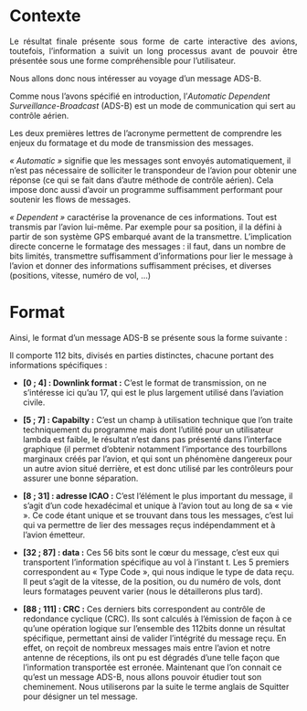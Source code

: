 # Contexte

<p style="text-align:justify;">
Le résultat finale présente sous forme de carte interactive des avions, toutefois, l’information a suivit un long processus avant de pouvoir être présentée sous une forme compréhensible pour l’utilisateur.

Nous allons donc nous intéresser au voyage d’un message ADS-B.

Comme nous l’avons spécifié en introduction, l’*Automatic Dependent Surveillance-Broadcast* (ADS-B) est un mode de communication qui sert au contrôle aérien.

Les deux premières lettres de l’acronyme permettent de comprendre les enjeux du formatage et du mode de transmission des messages.

*« Automatic »* signifie que les messages sont envoyés automatiquement, il n’est pas nécessaire de solliciter le transpondeur de l’avion pour obtenir une réponse (ce qui se fait dans d’autre méthode de contrôle aérien). Cela impose donc aussi d’avoir un programme suffisamment performant pour soutenir les flows de messages.

*« Dependent »* caractérise la provenance de ces informations. Tout est transmis par l’avion lui-même. Par exemple pour sa position, il la défini à partir de son système GPS embarqué avant de la transmettre. L’implication directe concerne le formatage des messages : il faut, dans un nombre de bits limités, transmettre suffisamment d’informations pour lier le message à l’avion et donner des informations suffisamment précises, et diverses (positions, vitesse, numéro de vol, …)

# Format

Ainsi, le format d’un message ADS-B se présente sous la forme suivante :

Il comporte 112 bits, divisés en parties distinctes, chacune portant des informations spécifiques :

* **[0 ; 4] : Downlink format :** C’est le format de transmission, on ne s’intéresse ici qu’au 17, qui est le plus largement utilisé dans l’aviation civile.

* **[5 ; 7] : Capabilty :** C’est un champ à utilisation technique que l’on traite techniquement du programme mais dont l’utilité pour un utilisateur lambda est faible, le résultat n’est dans pas présenté dans l’interface graphique (il permet d’obtenir notamment l’importance des tourbillons marginaux créés par l’avion, et qui sont un phénomène dangereux pour un autre avion situé derrière, et est donc utilisé par les contrôleurs pour assurer une bonne séparation.

* **[8 ; 31] : adresse ICAO :** C’est l’élément le plus important du message, il s’agit d’un code hexadécimal et unique à l’avion tout au long de sa « vie ». Ce code étant unique et se trouvant dans tous les messages, c’est lui qui va permettre de lier des messages reçus indépendamment et à l’avion émetteur.

* **[32 ; 87] : data :** Ces 56 bits sont le cœur du message, c’est eux qui transportent l’information spécifique au vol à l’instant t. Les 5 premiers correspondent au « Type Code », qui nous indique le type de data reçu. Il peut s’agit de la vitesse, de la position, ou du numéro de vols, dont leurs formatages peuvent varier (nous le détaillerons plus tard).

* **[88 ; 111] : CRC :** Ces derniers bits correspondent au contrôle de redondance cyclique (CRC). Ils sont calculés à l’émission de façon à ce qu’une opération logique sur l’ensemble des 112bits donne un résultat spécifique, permettant ainsi de valider l’intégrité du message reçu. En effet, on reçoit de nombreux messages mais entre l’avion et notre antenne de réceptions, ils ont pu est dégradés d’une telle façon que l’information transportée est erronée. Maintenant que l’on connait ce qu’est un message ADS-B, nous allons pouvoir étudier tout son cheminement. Nous utiliserons par la suite le terme anglais de Squitter pour désigner un tel message.</p>